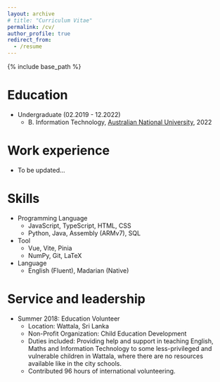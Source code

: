 ```yaml
---
layout: archive
# title: "Curriculum Vitae"
permalink: /cv/
author_profile: true
redirect_from:
  - /resume
---
```


{% include base_path %}

# Education

- Undergraduate (02.2019 - 12.2022)
  - B. Information Technology, [Australian National University](https://www.anu.edu.au/), 2022

# Work experience

- To be updated...

# Skills

- Programming Language
  - JavaScript, TypeScript, HTML, CSS
  - Python, Java, Assembly (ARMv7), SQL
- Tool
  - Vue, Vite, Pinia
  - NumPy, Git, LaTeX
- Language
  - English (Fluent), Madarian (Native)

# Service and leadership

- Summer 2018: Education Volunteer
  - Location: Wattala, Sri Lanka
  - Non-Profit Organization: Child Education Development
  - Duties included: Providing help and support in teaching English, Maths and Information Technology to some less-privileged and vulnerable children in Wattala, where there are no resources available like in the city schools.
  - Contributed 96 hours of international volunteering.
